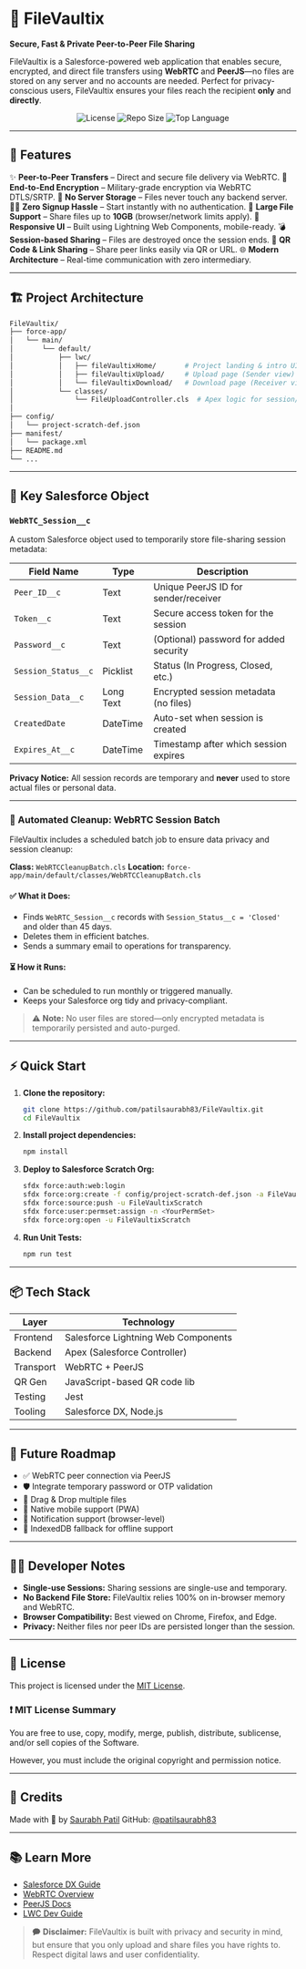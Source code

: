 # 📁 FileVaultix

**Secure, Fast & Private Peer-to-Peer File Sharing**

FileVaultix is a Salesforce-powered web application that enables secure, encrypted, and direct file transfers using **WebRTC** and **PeerJS**—no files are stored on any server and no accounts are needed. Perfect for privacy-conscious users, FileVaultix ensures your files reach the recipient **only** and **directly**.

<p align="center">
  <img src="https://img.shields.io/github/license/patilsaurabh83/FileVaultix" alt="License">
  <img src="https://img.shields.io/github/repo-size/patilsaurabh83/FileVaultix" alt="Repo Size">
  <img src="https://img.shields.io/github/languages/top/patilsaurabh83/FileVaultix" alt="Top Language">
</p>

---

## 🚀 Features

✨ **Peer-to-Peer Transfers** – Direct and secure file delivery via WebRTC.
🔐 **End-to-End Encryption** – Military-grade encryption via WebRTC DTLS/SRTP.
📄️ **No Server Storage** – Files never touch any backend server.
🧑‍🚀 **Zero Signup Hassle** – Start instantly with no authentication.
📁 **Large File Support** – Share files up to **10GB** (browser/network limits apply).
📱 **Responsive UI** – Built using Lightning Web Components, mobile-ready.
💣 **Session-based Sharing** – Files are destroyed once the session ends.
📌 **QR Code & Link Sharing** – Share peer links easily via QR or URL.
🌐 **Modern Architecture** – Real-time communication with zero intermediary.

---

## 🏗️ Project Architecture

```bash
FileVaultix/
├── force-app/
│   └── main/
│       └── default/
│           ├── lwc/
│           │   ├── fileVaultixHome/       # Project landing & intro UI
│           │   ├── fileVaultixUpload/     # Upload page (Sender view)
│           │   └── fileVaultixDownload/   # Download page (Receiver view)
│           └── classes/
│               └── FileUploadController.cls  # Apex logic for session/control
│
├── config/
│   └── project-scratch-def.json
├── manifest/
│   └── package.xml
├── README.md
└── ...
```

---

## 🧠 Key Salesforce Object

### `WebRTC_Session__c`

A custom Salesforce object used to temporarily store file-sharing session metadata:

| Field Name          | Type      | Description                            |
| ------------------- | --------- | -------------------------------------- |
| `Peer_ID__c`        | Text      | Unique PeerJS ID for sender/receiver   |
| `Token__c`          | Text      | Secure access token for the session    |
| `Password__c`       | Text      | (Optional) password for added security |
| `Session_Status__c` | Picklist  | Status (In Progress, Closed, etc.)     |
| `Session_Data__c`   | Long Text | Encrypted session metadata (no files)  |
| `CreatedDate`       | DateTime  | Auto-set when session is created       |
| `Expires_At__c`     | DateTime  | Timestamp after which session expires  |

**Privacy Notice:**
All session records are temporary and **never** used to store actual files or personal data.

---

### 🧹 Automated Cleanup: WebRTC Session Batch

FileVaultix includes a scheduled batch job to ensure data privacy and session cleanup:

**Class:** `WebRTCCleanupBatch.cls`
**Location:** `force-app/main/default/classes/WebRTCCleanupBatch.cls`

#### ✅ What it Does:

* Finds `WebRTC_Session__c` records with `Session_Status__c = 'Closed'` and older than 45 days.
* Deletes them in efficient batches.
* Sends a summary email to operations for transparency.

#### ⏳ How it Runs:

* Can be scheduled to run monthly or triggered manually.
* Keeps your Salesforce org tidy and privacy-compliant.

> ⚠️ **Note:** No user files are stored—only encrypted metadata is temporarily persisted and auto-purged.

---

## ⚡ Quick Start

1. **Clone the repository:**

   ```sh
   git clone https://github.com/patilsaurabh83/FileVaultix.git
   cd FileVaultix
   ```

2. **Install project dependencies:**

   ```sh
   npm install
   ```

3. **Deploy to Salesforce Scratch Org:**

   ```sh
   sfdx force:auth:web:login
   sfdx force:org:create -f config/project-scratch-def.json -a FileVaultixScratch
   sfdx force:source:push -u FileVaultixScratch
   sfdx force:user:permset:assign -n <YourPermSet>
   sfdx force:org:open -u FileVaultixScratch
   ```

4. **Run Unit Tests:**

   ```sh
   npm run test
   ```

---

## 📦 Tech Stack

| Layer     | Technology                          |
| --------- | ----------------------------------- |
| Frontend  | Salesforce Lightning Web Components |
| Backend   | Apex (Salesforce Controller)        |
| Transport | WebRTC + PeerJS                     |
| QR Gen    | JavaScript-based QR code lib        |
| Testing   | Jest                                |
| Tooling   | Salesforce DX, Node.js              |

---

## 🌱 Future Roadmap

* ✅ WebRTC peer connection via PeerJS
* 🛡️ Integrate temporary password or OTP validation
* 📂 Drag & Drop multiple files
* 📱 Native mobile support (PWA)
* 🔔 Notification support (browser-level)
* 💾 IndexedDB fallback for offline support

---

## 🧑‍💻 Developer Notes

* **Single-use Sessions:** Sharing sessions are single-use and temporary.
* **No Backend File Store:** FileVaultix relies 100% on in-browser memory and WebRTC.
* **Browser Compatibility:** Best viewed on Chrome, Firefox, and Edge.
* **Privacy:** Neither files nor peer IDs are persisted longer than the session.

---

## 📄 License

This project is licensed under the [MIT License](https://github.com/patilsaurabh83/FileVaultix/blob/main/LICENSE).

### ❗ MIT License Summary

You are free to use, copy, modify, merge, publish, distribute, sublicense, and/or sell copies of the Software.

However, you must include the original copyright and permission notice.

---

## 🙏 Credits

Made with 💙 by [Saurabh Patil](https://saurabhpatil.netlify.app/)
GitHub: [@patilsaurabh83](https://github.com/patilsaurabh83)

---

## 📚 Learn More

* [Salesforce DX Guide](https://developer.salesforce.com/tools/vscode/)
* [WebRTC Overview](https://webrtc.org/)
* [PeerJS Docs](https://peerjs.com/)
* [LWC Dev Guide](https://developer.salesforce.com/docs/component-library/overview/components)

> 🗭️ **Disclaimer:** FileVaultix is built with privacy and security in mind, but ensure that you only upload and share files you have rights to. Respect digital laws and user confidentiality.
